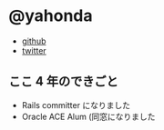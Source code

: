 # @yahonda

- [github](https://github.com/yahonda)
- [twitter](https://twitter.com/yahonda)

## ここ 4 年のできごと

- Rails committer になりました
- Oracle ACE Alum (同窓になりました
